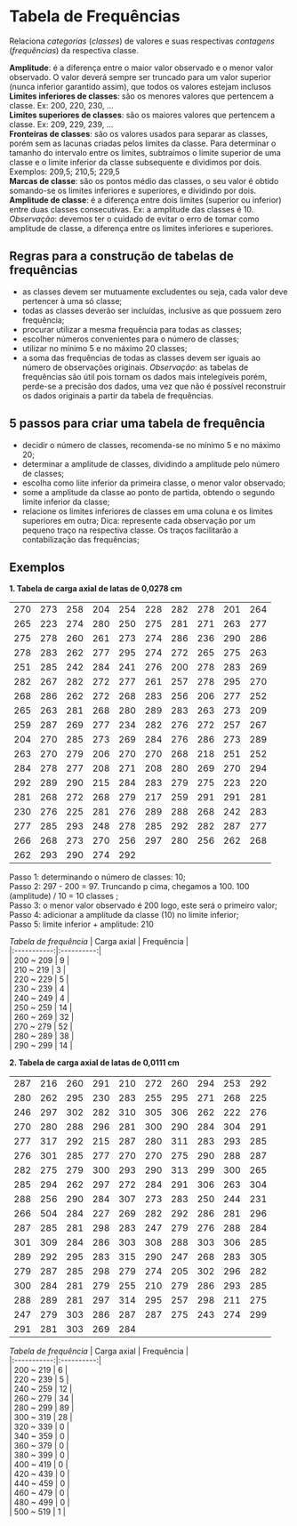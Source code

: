 # Tabela de Frequências
Relaciona *categorias* (*classes*) de valores e suas respectivas *contagens* (*frequências*) da respectiva classe.  

**Amplitude**: é a diferença entre o maior valor observado e o menor valor observado. O valor deverá sempre ser truncado para um valor superior (nunca inferior garantido assim), que todos os valores estejam inclusos  
**Limites inferiores de classes**: são os menores valores que pertencem a classe. Ex: 200, 220, 230, ...  
**Limites superiores de classes**: são os maiores valores que pertencem a classe. Ex: 209, 229, 239, ...  
**Fronteiras de classes**: são os valores usados para separar as classes, porém sem as lacunas criadas pelos limites da classe. Para determinar o tamanho do intervalo entre os limites, subtraímos o limite superior de uma classe e o limite inferior da classe subsequente e dividimos por dois. Exemplos: 209,5; 210,5; 229,5  
**Marcas de classe**: são os pontos médio das classes, o seu valor é obtido somando-se os limites inferiores e superiores, e dividindo por dois.  
**Amplitude de classe**: é a diferença entre dois limites (superior ou inferior) entre duas classes consecutivas. Ex: a amplitude das classes é 10.  
*Observação*:  devemos ter o cuidado de evitar o erro de tomar como amplitude de classe, a diferença entre os limites inferiores e superiores.  

## Regras para a construção de  tabelas de frequências  
+ as classes devem ser mutuamente excludentes ou seja, cada valor deve pertencer à uma só classe;
+ todas as classes deverão ser incluídas, inclusive as que possuem zero frequência;
+ procurar utilizar a mesma frequência para todas as classes;
+ escolher números convenientes para o número de classes;
+ utilizar no mínimo 5 e no máximo 20 classes;
+ a soma das frequências de todas as classes devem ser iguais ao número de observações originais.
*Observação*: as tabelas de frequências são útil pois tornam os dados mais intelegíveis porém, perde-se a precisão dos dados, uma vez que não é possível reconstruir os dados originais a partir da tabela de frequências.

## 5 passos para criar uma tabela de frequência
+ decidir o número de classes, recomenda-se no mínimo 5 e no máximo 20;
+ determinar a amplitude de classes, dividindo a amplitude pelo número de classes;
+ escolha como liite inferior da primeira classe, o menor valor observado;
+ some a amplitude da classe ao ponto de partida, obtendo o segundo limite inferior da classe;
+ relacione  os limites inferiores de classes em uma coluna e os limites superiores em outra;
Dica: represente cada observação por um pequeno traço na respectiva classe. Os traços facilitarão a contabilização das frequências;  


## Exemplos

**1. Tabela de carga axial de latas de 0,0278 cm**  

|   |   |   |   |   |   |   |   |   |   |  
|:-:|:-:|:-:|:-:|:-:|:-:|:-:|:-:|:-:|:-:|  
|270|273|258|204|254|228|282|278|201|264|  
|265|223|274|280|250|275|281|271|263|277|
|275|278|260|261|273|274|286|236|290|286|  
|278|283|262|277|295|274|272|265|275|263|  
|251|285|242|284|241|276|200|278|283|269|  
|282|267|282|272|277|261|257|278|295|270|  
|268|286|262|272|268|283|256|206|277|252|  
|265|263|281|268|280|289|283|263|273|209|  
|259|287|269|277|234|282|276|272|257|267|  
|204|270|285|273|269|284|276|286|273|289|  
|263|270|279|206|270|270|268|218|251|252|  
|284|278|277|208|271|208|280|269|270|294|  
|292|289|290|215|284|283|279|275|223|220|  
|281|268|272|268|279|217|259|291|291|281|  
|230|276|225|281|276|289|288|268|242|283|  
|277|285|293|248|278|285|292|282|287|277|  
|266|268|273|270|256|297|280|256|262|268|   
|262|293|290|274|292|   |   |   |   |   |  

Passo 1: determinando o número de classes: 10;  
Passo 2: 297 - 200 = 97. Truncando p cima, chegamos a 100. 100 (amplitude) / 10 = 10 classes  ;  
Passo 3: o menor valor observado é 200 logo, este será o primeiro valor;  
Passo 4: adicionar a amplitude da classe (10) no limite inferior;  
Passo 5: limite inferior + amplitude: 210

*Tabela de frequência*
| Carga axial | Frequência |  
|:-----------:|:----------:|  
|  200 ~ 209  | 9          |  
|  210 ~ 219  | 3          |  
|  220 ~ 229  | 5          |  
|  230 ~ 239  | 4          |  
|  240 ~ 249  | 4          |  
|  250 ~ 259  | 14         |  
|  260 ~ 269  | 32         |  
|  270 ~ 279  | 52         |  
|  280 ~ 289  | 38         |  
|  290 ~ 299  | 14         |  

**2. Tabela de carga axial de latas de 0,0111 cm**  

|   |   |   |   |   |   |   |   |   |   |  
|:-:|:-:|:-:|:-:|:-:|:-:|:-:|:-:|:-:|:-:|  
|287|216|260|291|210|272|260|294|253|292|
|280|262|295|230|283|255|295|271|268|225|
|246|297|302|282|310|305|306|262|222|276|
|270|280|288|296|281|300|290|284|304|291|
|277|317|292|215|287|280|311|283|293|285|
|276|301|285|277|270|270|275|290|288|287|
|282|275|279|300|293|290|313|299|300|265|
|285|294|262|297|272|284|291|306|263|304|
|288|256|290|284|307|273|283|250|244|231|
|266|504|284|227|269|282|292|286|281|296|
|287|285|281|298|283|247|279|276|288|284|
|301|309|284|286|303|308|288|303|306|285|
|289|292|295|283|315|290|247|268|283|305|
|279|287|285|298|279|274|205|302|296|282|
|300|284|281|279|255|210|279|286|293|285|
|288|289|281|297|314|295|257|298|211|275|
|247|279|303|286|287|287|275|243|274|299|
|291|281|303|269|284|   |   |   |   |   |

*Tabela de frequência*
| Carga axial | Frequência |  
|:-----------:|:----------:|  
|  200 ~ 219  | 6          |  
|  220 ~ 239  | 5          |  
|  240 ~ 259  | 12         |  
|  260 ~ 279  | 34         |  
|  280 ~ 299  | 89         |  
|  300 ~ 319  | 28         |  
|  320 ~ 339  | 0          |  
|  340 ~ 359  | 0          |  
|  360 ~ 379  | 0          |  
|  380 ~ 399  | 0          |  
|  400 ~ 419  | 0          |  
|  420 ~ 439  | 0          |  
|  440 ~ 459  | 0          |  
|  460 ~ 479  | 0          |  
|  480 ~ 499  | 0          |  
|  500 ~ 519  | 1          |  
